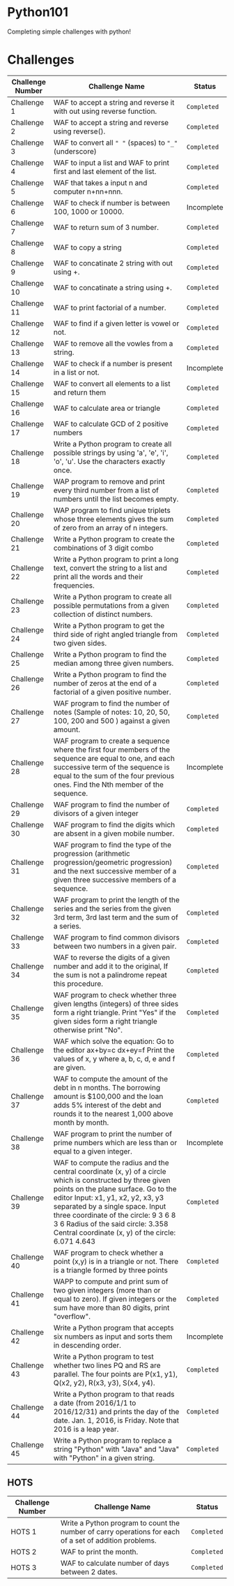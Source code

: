 # Python101
Completing simple challenges with python!

# Challenges
|  Challenge Number               |  Challenge Name                                                                                                          | Status       | 
| -----------------------------   | -----------------------------------------------------------------------------------------------------------------------  | ------------ | 
| Challenge 1                     | WAF to accept a string and reverse it with out using reverse function.                                                   | `Completed`  |
| Challenge 2                     | WAF to accept a string and reverse using reverse().                                                                      | `Completed`  |
| Challenge 3                     | WAF to convert all `" "` (spaces) to `"_"` (underscore)                                                                  | `Completed`  |
| Challenge 4                     | WAF to input a list and WAF to print first and last element of the list.                                                 | `Completed`  |
| Challenge 5                     | WAF that takes a input n and computer n+nn+nnn.                                                                          | `Completed`  |
| Challenge 6                     | WAF to check if number is between 100, 1000 or 10000.                                                                    | Incomplete   |
| Challenge 7                     | WAF to return sum of 3 number.                                                                                           | `Completed`  |
| Challenge 8                     | WAF to copy a string                                                                                                     | `Completed`  |
| Challenge 9                     | WAF to concatinate 2 string with out using +.                                                                            | `Completed`  |
| Challenge 10                    | WAF to concatinate a string using +.                                                                                     | `Completed`  |
| Challenge 11                    | WAF to print factorial of a number.                                                                                      | `Completed`  |
| Challenge 12                    | WAF to find if a given letter is vowel or not.                                                                           | `Completed`  |
| Challenge 13                    | WAF to remove all the vowles from a string.                                                                              | `Completed`  |
| Challenge 14                    | WAF to check if a number is present in a list or not.                                                                    | Incomplete   |
| Challenge 15                    | WAF to convert all elements to a list and return them                                                                    | `Completed`  |
| Challenge 16                    | WAF to calculate area or triangle                                                                                        | `Completed`  |
| Challenge 17                    | WAF to calculate GCD of 2 positive numbers                                                                               | `Completed`  |
| Challenge 18                    | Write a Python program to create all possible strings by using 'a', 'e', 'i', 'o', 'u'. Use the characters exactly once. | `Completed`  |
| Challenge 19                    | WAP program to remove and print every third number from a list of numbers until the list becomes empty.                  | `Completed`  |
| Challenge 20                    | WAP program to find unique triplets whose three elements gives the sum of zero from an array of n integers.              | `Completed`  |
| Challenge 21                    | Write a Python program to create the combinations of 3 digit combo                                                       | `Completed`  |
| Challenge 22                    | Write a Python program to print a long text, convert the string to a list and print all the words and their frequencies. | `Completed`  |
| Challenge 23                    | Write a Python program to create all possible permutations from a given collection of distinct numbers.                  | `Completed`  |
| Challenge 24                    | Write a Python program to get the third side of right angled triangle from two given sides.                              | `Completed`  |
| Challenge 25                    | Write a Python program to find the median among three given numbers.                                                     | `Completed`  |
| Challenge 26                    | Write a Python program to find the number of zeros at the end of a factorial of a given positive number.                 | `Completed`  |
| Challenge 27                    | WAF program to find the number of notes (Sample of notes: 10, 20, 50, 100, 200 and 500 ) against a given amount.         | `Completed`  |
| Challenge 28                    | WAF  program to create a sequence where the first four members of the sequence are equal to one, and each successive term of the sequence is equal to the sum of the four previous ones. Find the Nth member of the sequence.              | Incomplete   |
| Challenge 29                    | WAF program to find the number of divisors of a given integer                                                            | `Completed`  |
| Challenge 30                    | WAF program to find the digits which are absent in a given mobile number.                                                | `Completed`  |
| Challenge 31                    | WAF program to find the type of the progression (arithmetic progression/geometric progression) and the next successive member of a given three successive members of a sequence.            | `Completed` |
| Challenge 32                    | WAF program to print the length of the series and the series from the given 3rd term, 3rd last term and the sum of a series. |`Completed`   |
| Challenge 33                    | WAF program to find common divisors between two numbers in a given pair.                                                 | `Completed`   |
| Challenge 34                    | WAF to reverse the digits of a given number and add it to the original, If the sum is not a palindrome repeat this procedure.|`Completed`   |
| Challenge 35                    | WAF program to check whether three given lengths (integers) of three sides form a right triangle. Print "Yes" if the given sides form a right triangle otherwise print "No". | `Completed`   |
| Challenge 36                    | WAF which solve the equation: Go to the editor ax+by=c dx+ey=f Print the values of x, y where a, b, c, d, e and f are given.| `Completed`  |
| Challenge 37                    | WAF  to compute the amount of the debt in n months. The borrowing amount is $100,000 and the loan adds 5% interest of the debt and rounds it to the nearest 1,000 above month by month.| `Completed`  |
| Challenge 38                    | WAF program to print the number of prime numbers which are less than or equal to a given integer.                        | Incomplete   |
| Challenge 39                    | WAF to compute the radius and the central coordinate (x, y) of a circle which is constructed by three given points on the plane surface. Go to the editor Input: x1, y1, x2, y2, x3, y3 separated by a single space. Input three coordinate of the circle: 9 3 6 8 3 6 Radius of the said circle: 3.358 Central coordinate (x, y) of the circle: 6.071 4.643 | `Completed`   |
| Challenge 40                    | WAF  program to check whether a point (x,y) is in a triangle or not. There is a triangle formed by three points       | `Completed`   |
| Challenge 41                    | WAPP to compute and print sum of two given integers (more than or equal to zero). If given integers or the sum have more than 80 digits, print "overflow". | `Completed`   |
| Challenge 42                    |  Write a Python program that accepts six numbers as input and sorts them in descending order.                           | Incomplete   |
| Challenge 43                    |  Write a Python program to test whether two lines PQ and RS are parallel. The four points are P(x1, y1), Q(x2, y2), R(x3, y3), S(x4, y4). | `Completed`   |
| Challenge 44                    |  Write a Python program to that reads a date (from 2016/1/1 to 2016/12/31) and prints the day of the date. Jan. 1, 2016, is Friday. Note that 2016 is a leap year.                            | `Completed`  |
| Challenge 45                    | Write a Python program to replace a string "Python" with "Java" and "Java" with "Python" in a given string.           | `Completed`   |

## HOTS 

|  Challenge Number               |  Challenge Name                                                                                                          | Status       | 
| -----------------------------   | -----------------------------------------------------------------------------------------------------------------------  | ------------ | 
| HOTS 1                          |  Write a Python program to count the number of carry operations for each of a set of addition problems.                  | `Completed`  |
| HOTS 2                          |  WAF to print the month.                                                                                                 | `Completed`  |
| HOTS 3                          |  WAF to calculate number of days between 2 dates.                                                                        | `Completed` |
